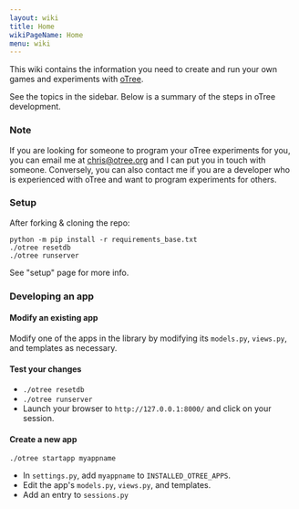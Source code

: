 ```yaml
---
layout: wiki
title: Home
wikiPageName: Home
menu: wiki
---
```


This wiki contains the information you need to create and run your own games and experiments with [oTree](http://www.otree.org/).

See the topics in the sidebar. Below is a summary of the steps in oTree development.

### Note

If you are looking for someone to program your oTree experiments for you, you can email me at chris@otree.org and I can put you in touch with someone. Conversely, you can also contact me if you are a developer who is experienced with oTree and want to program experiments for others.

### Setup

After forking & cloning the repo:

    python -m pip install -r requirements_base.txt
    ./otree resetdb
    ./otree runserver

See "setup" page for more info.

### Developing an app

#### Modify an existing app
Modify one of the apps in the library by modifying its `models.py`, `views.py`, and templates as necessary.

#### Test your changes

* `./otree resetdb`
* `./otree runserver`
* Launch your browser to `http://127.0.0.1:8000/` and click on your session.

#### Create a new app

    ./otree startapp myappname
    
* In `settings.py`, add `myappname` to `INSTALLED_OTREE_APPS`.
* Edit the app's `models.py`, `views.py`, and templates. 
* Add an entry to `sessions.py`
